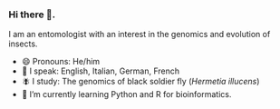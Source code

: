 ### Hi there 👋. 
I am an entomologist with an interest in the genomics and evolution of insects.
- 😄 Pronouns: He/him
- 💬 I speak: English, Italian, German, French
- 🪰 I study: The genomics of black soldier fly (_Hermetia illucens_)
- 🌱 I’m currently learning Python and R for bioinformatics.
